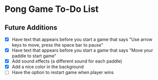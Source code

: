 # Pong Game To-Do List

## Future Additions
- [x] Have text that appears before you start a game that says "Use arrow keys to move, press the space bar to pause"
- [x] Have text that appears before you start a game that says "Move your paddle to start game"
- [x] Add sound effects (a different sound for each paddle)
- [x] Add a nice color in the background
- [ ] Have the option to restart game when player wins